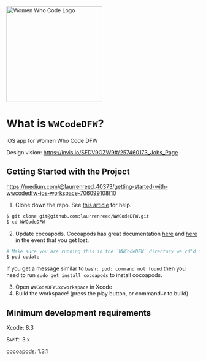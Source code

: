 <img src="README_assets/logo.png" alt="Women Who Code Logo" style="width: 250px; height: auto;">

# What is `WWCodeDFW`?
iOS app for Women Who Code DFW

Design vision: https://invis.io/SFDV9GZW9#/257460173_Jobs_Page

## Getting Started with the Project
https://medium.com/@laurrenreed_40373/getting-started-with-wwcodedfw-ios-workspace-706099108f10

1. Clone down the repo. See [this article](https://help.github.com/articles/cloning-a-repository/) for help.

```sh
$ git clone git@github.com:laurrenreed/WWCodeDFW.git
$ cd WWCodeDFW
```

2. Update cocoapods. Cocoapods has great documentation [here](https://guides.cocoapods.org/using/getting-started.html) and [here](https://guides.cocoapods.org/using/using-cocoapods.html) in the event that you get lost.
```sh
# Make sure you are running this in the `WWCodeDFW` directory we cd'd into above.
$ pod update
```

If you get a message similar to `bash: pod: command not found` then you need to run `sudo get install cocoapods` to install cocoapods.

3. Open `WWCodeDFW.xcworkspace` in Xcode
4. Build the workspace! (press the play button, or command+r to build)

## Minimum development requirements

Xcode: 8.3

Swift: 3.x

cocoapods: 1.3.1